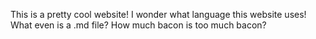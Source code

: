 This is a pretty cool website!
I wonder what language this website uses!
What even is a .md file?
How much bacon is too much bacon?

